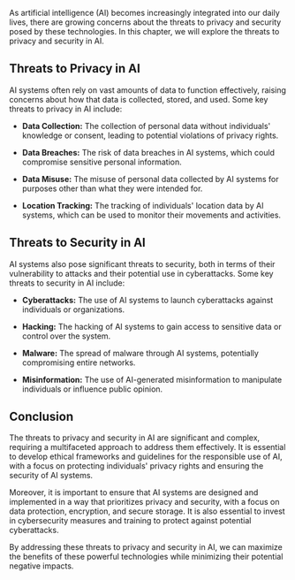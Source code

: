 

As artificial intelligence (AI) becomes increasingly integrated into our daily lives, there are growing concerns about the threats to privacy and security posed by these technologies. In this chapter, we will explore the threats to privacy and security in AI.

Threats to Privacy in AI
------------------------

AI systems often rely on vast amounts of data to function effectively, raising concerns about how that data is collected, stored, and used. Some key threats to privacy in AI include:

* **Data Collection:** The collection of personal data without individuals' knowledge or consent, leading to potential violations of privacy rights.

* **Data Breaches:** The risk of data breaches in AI systems, which could compromise sensitive personal information.

* **Data Misuse:** The misuse of personal data collected by AI systems for purposes other than what they were intended for.

* **Location Tracking:** The tracking of individuals' location data by AI systems, which can be used to monitor their movements and activities.

Threats to Security in AI
-------------------------

AI systems also pose significant threats to security, both in terms of their vulnerability to attacks and their potential use in cyberattacks. Some key threats to security in AI include:

* **Cyberattacks:** The use of AI systems to launch cyberattacks against individuals or organizations.

* **Hacking:** The hacking of AI systems to gain access to sensitive data or control over the system.

* **Malware:** The spread of malware through AI systems, potentially compromising entire networks.

* **Misinformation:** The use of AI-generated misinformation to manipulate individuals or influence public opinion.

Conclusion
----------

The threats to privacy and security in AI are significant and complex, requiring a multifaceted approach to address them effectively. It is essential to develop ethical frameworks and guidelines for the responsible use of AI, with a focus on protecting individuals' privacy rights and ensuring the security of AI systems.

Moreover, it is important to ensure that AI systems are designed and implemented in a way that prioritizes privacy and security, with a focus on data protection, encryption, and secure storage. It is also essential to invest in cybersecurity measures and training to protect against potential cyberattacks.

By addressing these threats to privacy and security in AI, we can maximize the benefits of these powerful technologies while minimizing their potential negative impacts.
